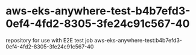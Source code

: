 # aws-eks-anywhere-test-b4b7efd3-0ef4-4fd2-8305-3fe24c91c567-40
repository for use with E2E test job aws-eks-anywhere-test:b4b7efd3-0ef4-4fd2-8305-3fe24c91c567-40
